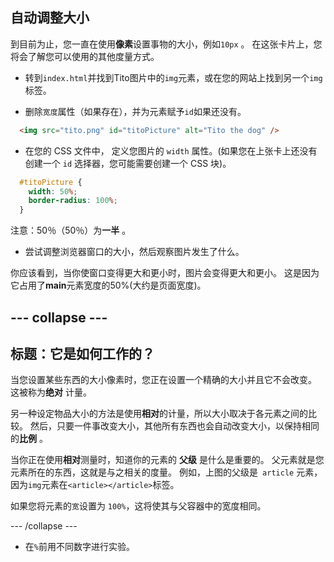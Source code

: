 ## 自动调整大小

到目前为止，您一直在使用**像素**设置事物的大小，例如` 10px ` 。 在这张卡片上，您将会了解您可以使用的其他度量方式。

+ 转到`index.html`并找到Tito图片中的`img`元素，或在您的网站上找到另一个`img`标签。

+ 删除`宽度`属性（如果存在），并为元素赋予` id `如果还没有。

```html
  <img src="tito.png" id="titoPicture" alt="Tito the dog" />
```

+ 在您的 CSS 文件中， 定义您图片的 `width` 属性。(如果您在上张卡上还没有创建一个 `id` 选择器，您可能需要创建一个 CSS 块)。

```css
  #titoPicture {
    width: 50%;
    border-radius: 100%;
  }
```

注意：50％（50％）为**一半** 。

+ 尝试调整浏览器窗口的大小，然后观察图片发生了什么。

你应该看到，当你使窗口变得更大和更小时，图片会变得更大和更小。 这是因为它占用了**main**元素宽度的50%(大约是页面宽度)。

## \--- collapse \---

## 标题：它是如何工作的？

当您设置某些东西的大小像素时，您正在设置一个精确的大小并且它不会改变。 这被称为**绝对** 计量。

另一种设定物品大小的方法是使用**相对**的计量，所以大小取决于各元素之间的比较。 然后，只要一件事改变大小，其他所有东西也会自动改变大小，以保持相同的**比例** 。

当你正在使用**相对**测量时，知道你的元素的 **父级** 是什么是重要的。 父元素就是您元素所在的东西，这就是与之相关的度量。 例如，上图的父级是` article` 元素，因为` img `元素在`<article></article>`标签。

如果您将元素的`宽`设置为 `100%`，这将使其与父容器中的宽度相同。

\--- /collapse \---

+ 在`%`前用不同数字进行实验。